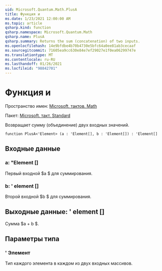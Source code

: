 ```yaml
---
uid: Microsoft.Quantum.Math.PlusA
title: Функция и
ms.date: 1/23/2021 12:00:00 AM
ms.topic: article
qsharp.kind: function
qsharp.namespace: Microsoft.Quantum.Math
qsharp.name: PlusA
qsharp.summary: Returns the sum (concatenation) of two inputs.
ms.openlocfilehash: 14e9bfdbe4b70b4730e5bfc64a0ee81ab3cecaaf
ms.sourcegitcommit: 71605ea9cc630e84e7ef29027e1f0ea06299747e
ms.translationtype: MT
ms.contentlocale: ru-RU
ms.lasthandoff: 01/26/2021
ms.locfileid: "98842701"
---
```

# <a name="plusa-function"></a>Функция и

Пространство имен: [Microsoft. тактов. Math](xref:Microsoft.Quantum.Math)

Пакет: [Microsoft. такт. Standard](https://nuget.org/packages/Microsoft.Quantum.Standard)


Возвращает сумму (объединение) двух входных значений.

```qsharp
function PlusA<'Element> (a : 'Element[], b : 'Element[]) : 'Element[]
```


## <a name="input"></a>Входные данные

### <a name="a--element"></a>a: "Element []

Первый входной $a $ для суммирования.


### <a name="b--element"></a>b: ' element []

Второй входной $b $ для суммирования.



## <a name="output--element"></a>Выходные данные: ' element []

Сумма $a + b $.

## <a name="type-parameters"></a>Параметры типа

### <a name="element"></a>' Элемент

Тип каждого элемента в каждом из двух входных массивов.
